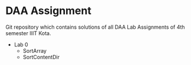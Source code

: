 # DAA Assignment
Git repository which contains solutions of all DAA Lab Assignments of 4th semester IIIT Kota.
  * Lab 0
    * SortArray
    * SortContentDir
  

